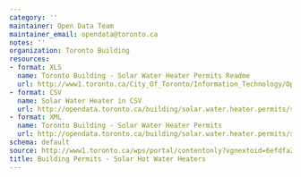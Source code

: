 ```yaml
---
category: ''
maintainer: Open Data Team
maintainer_email: opendata@toronto.ca
notes: ''
organization: Toronto Building
resources:
- format: XLS
  name: Toronto Building - Solar Water Heater Permits Readme
  url: http://www1.toronto.ca/City_Of_Toronto/Information_Technology/Open_Data/Data_Sets/Assets/Files/Toronto_Building_-_Solar_Water_Heater_Permits_Readme_File.xls
- format: CSV
  name: Solar Water Heater in CSV
  url: http://opendata.toronto.ca/building/solar.water.heater.permits/solarhotwater.csv
- format: XML
  name: Toronto Building - Solar Water Heater Permits
  url: http://opendata.toronto.ca/building/solar.water.heater.permits/solarhotwater.xml
schema: default
source: http://www1.toronto.ca/wps/portal/contentonly?vgnextoid=6efdfa24d5e83310VgnVCM1000003dd60f89RCRD&vgnextchannel=1a66e03bb8d1e310VgnVCM10000071d60f89RCRD
title: Building Permits - Solar Hot Water Heaters
---
```

